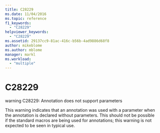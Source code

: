 ```yaml
---
title: C28229
ms.date: 11/04/2016
ms.topic: reference
f1_keywords:
  - "C28229"
helpviewer_keywords:
  - "C28229"
ms.assetid: 29137cc9-81ac-416c-b56b-4ad9886d68f8
author: mikeblome
ms.author: mblome
manager: markl
ms.workload:
  - "multiple"
---
```

# C28229
warning C28229: Annotation does not support parameters

 This warning indicates that an annotation was used with a parameter when the annotation is declared without parameters. This should not be possible if the standard macros are being used for annotations; this warning is not expected to be seen in typical use.
